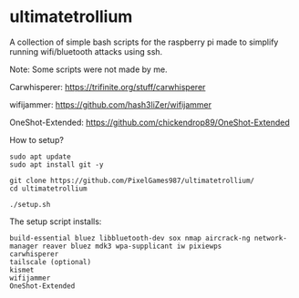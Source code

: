 # ultimatetrollium
A collection of simple bash scripts for the raspberry pi made to simplify running wifi/bluetooth attacks using ssh.

Note: Some scripts were not made by me. 

Carwhisperer: https://trifinite.org/stuff/carwhisperer

wifijammer: https://github.com/hash3liZer/wifijammer

OneShot-Extended: https://github.com/chickendrop89/OneShot-Extended

How to setup?
```
sudo apt update
sudo apt install git -y

git clone https://github.com/PixelGames987/ultimatetrollium/
cd ultimatetrollium

./setup.sh
```

The setup script installs:
```
build-essential bluez libbluetooth-dev sox nmap aircrack-ng network-manager reaver bluez mdk3 wpa-supplicant iw pixiewps
carwhisperer
tailscale (optional)
kismet
wifijammer
OneShot-Extended
```
